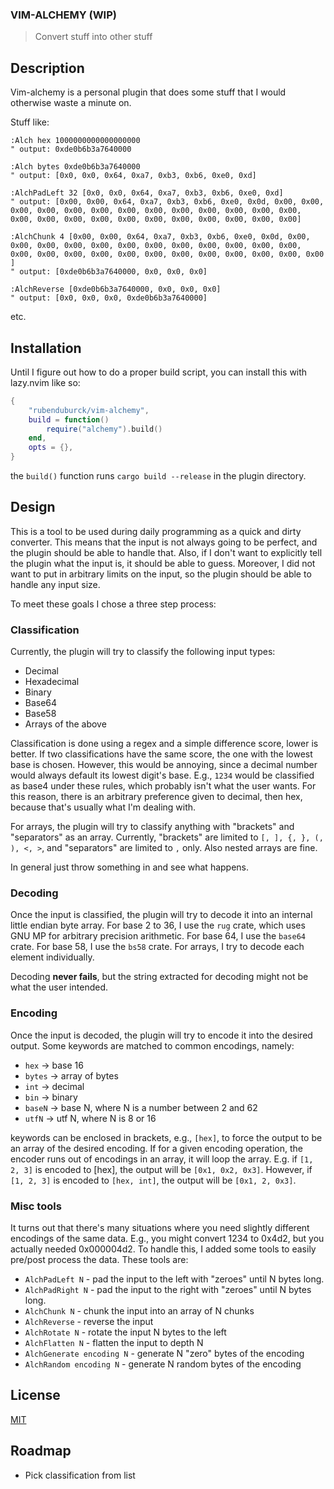 
### VIM-ALCHEMY (WIP)

> Convert stuff into other stuff

## Description

Vim-alchemy is a personal plugin that does some stuff that I would otherwise waste a minute on.

Stuff like:
```vim
:Alch hex 1000000000000000000
" output: 0xde0b6b3a7640000
```

```vim
:Alch bytes 0xde0b6b3a7640000
" output: [0x0, 0x0, 0x64, 0xa7, 0xb3, 0xb6, 0xe0, 0xd]
```

```vim
:AlchPadLeft 32 [0x0, 0x0, 0x64, 0xa7, 0xb3, 0xb6, 0xe0, 0xd]
" output: [0x00, 0x00, 0x64, 0xa7, 0xb3, 0xb6, 0xe0, 0x0d, 0x00, 0x00, 0x00, 0x00, 0x00, 0x00, 0x00, 0x00, 0x00, 0x00, 0x00, 0x00, 0x00, 0x00, 0x00, 0x00, 0x00, 0x00, 0x00, 0x00, 0x00, 0x00, 0x00, 0x00]
```

```vim
:AlchChunk 4 [0x00, 0x00, 0x64, 0xa7, 0xb3, 0xb6, 0xe0, 0x0d, 0x00, 0x00, 0x00, 0x00, 0x00, 0x00, 0x00, 0x00, 0x00, 0x00, 0x00, 0x00, 0x00, 0x00, 0x00, 0x00, 0x00, 0x00, 0x00, 0x00, 0x00, 0x00, 0x00, 0x00 ]
" output: [0xde0b6b3a7640000, 0x0, 0x0, 0x0]
```

```vim
:AlchReverse [0xde0b6b3a7640000, 0x0, 0x0, 0x0]
" output: [0x0, 0x0, 0x0, 0xde0b6b3a7640000]
```

etc.

## Installation

Until I figure out how to do a proper build script, you can install this with lazy.nvim like so:
```lua
{
	"rubenduburck/vim-alchemy",
    build = function()
        require("alchemy").build()
    end,
    opts = {},
}
```
the ```build()``` function runs ```cargo build --release``` in the plugin directory.

## Design

This is a tool to be used during daily programming as a quick and dirty converter.
This means that the input is not always going to be perfect, and the plugin should be able to handle that.
Also, if I don't want to explicitly tell the plugin what the input is, it should be able to guess.
Moreover, I did not want to put in arbitrary limits on the input, so the plugin should be able to handle any input size.

To meet these goals I chose a three step process:

### Classification

Currently, the plugin will try to classify the following input types:
* Decimal
* Hexadecimal
* Binary
* Base64
* Base58
* Arrays of the above

Classification is done using a regex and a simple difference score, lower is better.
If two classifications have the same score, the one with the lowest base is chosen.
However, this would be annoying, since a decimal number would always default its lowest digit's base.
E.g., ```1234``` would be classified as base4 under these rules, which probably isn't what the user wants.
For this reason, there is an arbitrary preference given to decimal, then hex, because that's usually what I'm dealing with.

For arrays, the plugin will try to classify anything with "brackets" and "separators" as an array.
Currently, "brackets" are limited to ```[, ], {, }, (, ), <, >```, and "separators" are limited to ```,``` only.
Also nested arrays are fine.

In general just throw something in and see what happens.

### Decoding

Once the input is classified, the plugin will try to decode it into an internal little endian byte array.
For base 2 to 36, I use the ```rug``` crate, which uses GNU MP for arbitrary precision arithmetic. 
For base 64, I use the ```base64``` crate.
For base 58, I use the ```bs58``` crate.
For arrays, I try to decode each element individually.

Decoding **never fails**, but the string extracted for decoding might not be what the user intended.

### Encoding

Once the input is decoded, the plugin will try to encode it into the desired output.
Some keywords are matched to common encodings, namely:
* ```hex``` -> base 16
* ```bytes``` -> array of bytes
* ```int``` -> decimal
* ```bin``` -> binary
* ```baseN``` -> base N, where N is a number between 2 and 62
* ```utfN``` -> utf N, where N is 8 or 16

keywords can be enclosed in brackets, e.g., ```[hex]```, to force the output to be an array of the desired encoding.
If for a given encoding operation, the encoder runs out of encodings in an array, it will loop the array.
E.g. if ```[1, 2, 3]``` is encoded to [hex], the output will be ```[0x1, 0x2, 0x3]```.
However, if ```[1, 2, 3]``` is encoded to ```[hex, int]```, the output will be ```[0x1, 2, 0x3]```.

### Misc tools

It turns out that there's many situations where you need slightly different encodings of the same data.
E.g., you might convert 1234 to 0x4d2, but you actually needed 0x000004d2.
To handle this, I added some tools to easily pre/post process the data.
These tools are:
* ```AlchPadLeft N``` - pad the input to the left with "zeroes" until N bytes long.
* ```AlchPadRight N``` - pad the input to the right with "zeroes" until N bytes long.
* ```AlchChunk N``` - chunk the input into an array of N chunks
* ```AlchReverse``` - reverse the input
* ```AlchRotate N``` - rotate the input N bytes to the left
* ```AlchFlatten N``` - flatten the input to depth N
* ```AlchGenerate encoding N``` - generate N "zero" bytes of the encoding
* ```AlchRandom encoding N``` - generate N random bytes of the encoding

## License
[MIT](https://choosealicense.com/licenses/mit/)

## Roadmap
* Pick classification from list

